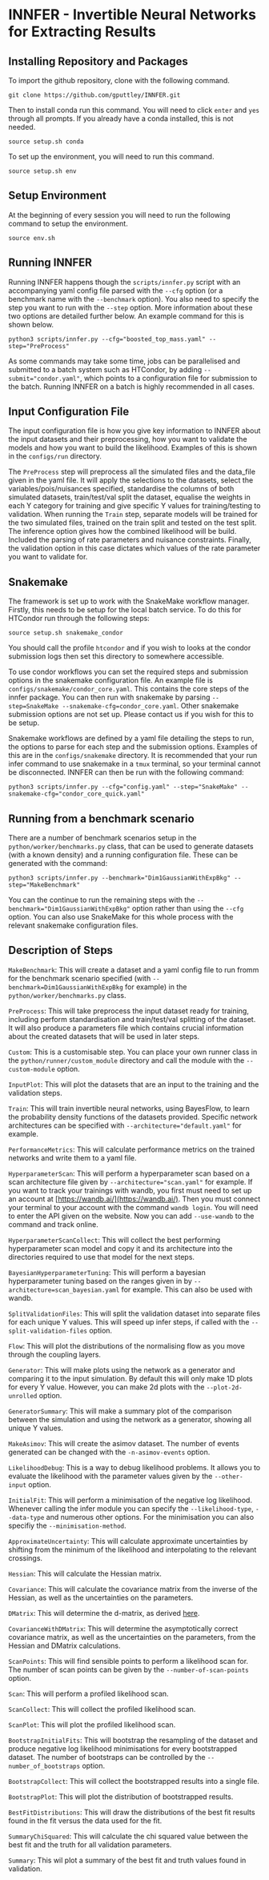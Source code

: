 # INNFER - Invertible Neural Networks for Extracting Results

## Installing Repository and Packages

To import the github repository, clone with the following command.
```
git clone https://github.com/gputtley/INNFER.git
```

Then to install conda run this command. You will need to click `enter` and `yes` through all prompts. If you already have a conda installed, this is not needed. 
```
source setup.sh conda
```

To set up the environment, you will need to run this command.
```
source setup.sh env
```

## Setup Environment

At the beginning of every session you will need to run the following command to setup the environment.
```
source env.sh
```

## Running INNFER

Running INNFER happens though the `scripts/innfer.py` script with an accompanying yaml config file parsed with the `--cfg` option (or a benchmark name with the `--benchmark` option). You also need to specify the step you want to run with the `--step` option. More information about these two options are detailed further below. An example command for this is shown below.
```
python3 scripts/innfer.py --cfg="boosted_top_mass.yaml" --step="PreProcess"
```

As some commands may take some time, jobs can be parallelised and submitted to a batch system such as HTCondor, by adding `--submit="condor.yaml"`, which points to a configuration file for submission to the batch. Running INNFER on a batch is highly recommended in all cases.

## Input Configuration File

The input configuration file is how you give key information to INNFER about the input datasets and their preprocessing, how you want to validate the models and how you want to build the likelihood. Examples of this is shown in the `configs/run` directory.

The `PreProcess` step will preprocess all the simulated files and the data_file given in the yaml file. It will apply the selections to the datasets, select the variables/pois/nuisances specified, standardise the columns of both simulated datasets, train/test/val split the dataset, equalise the weights in each Y category for training and give specific Y values for training/testing to validation. When running the `Train` step, separate models will be trained for the two simulated files, trained on the train split and tested on the test split. The inference option gives how the combined likelihood will be build. Included the parsing of rate parameters and nuisance constraints. Finally, the validation option in this case dictates which values of the rate parameter you want to validate for.

## Snakemake

The framework is set up to work with the SnakeMake workflow manager. Firstly, this needs to be setup for the local batch service. To do this for HTCondor run through the following steps:

```
source setup.sh snakemake_condor
```

You should call the profile `htcondor` and if you wish to looks at the condor submission logs then set this directory to somewhere accessible.

To use condor workflows you can set the required steps and submission options in the snakemake configuration file. An example file is `configs/snakemake/condor_core.yaml`. This contains the core steps of the innfer package. You can then run with snakemake by parsing `--step=SnakeMake --snakemake-cfg=condor_core.yaml`. Other snakemake submission options are not set up. Please contact us if you wish for this to be setup.

Snakemake workflows are defined by a yaml file detailing the steps to run, the options to parse for each step and the submission options. Examples of this are in the `configs/snakemake` directory. It is recommended that your run infer command to use snakemake in a `tmux` terminal, so your terminal cannot be disconnected. INNFER can then be run with the following command:

```
python3 scripts/innfer.py --cfg="config.yaml" --step="SnakeMake" --snakemake-cfg="condor_core_quick.yaml"
```

## Running from a benchmark scenario

There are a number of benchmark scenarios setup in the `python/worker/benchmarks.py` class, that can be used to generate datasets (with a known density) and a running configuration file. These can be generated with the command:

```
python3 scripts/innfer.py --benchmark="Dim1GaussianWithExpBkg" --step="MakeBenchmark"
```

You can the continue to run the remaining steps with the `--benchmark="Dim1GaussianWithExpBkg"` option rather than using the `--cfg` option. You can also use SnakeMake for this whole process with the relevant snakemake configuration files.

## Description of Steps

`MakeBenchmark`: This will create a dataset and a yaml config file to run fromm for the benchmark scenario specified (with `--benchmark=Dim1GaussianWithExpBkg` for example) in the `python/worker/benchmarks.py` class.

`PreProcess`: This will take preprocess the input dataset ready for training, including perform standardisation and train/test/val splitting of the dataset. It will also produce a parameters file which contains crucial information about the created datasets that will be used in later steps.

`Custom`: This is a customisable step. You can place your own runner class in the `python/runner/custom_module` directory and call the module with the `--custom-module` option.

`InputPlot`: This will plot the datasets that are an input to the training and the validation steps.

`Train`: This will train invertible neural networks, using BayesFlow, to learn the probability density functions of the datasets provided. Specific network architectures can be specified with `--architecture="default.yaml"` for example.

`PerformanceMetrics`: This will calculate performance metrics on the trained networks and write them to a yaml file.

`HyperparameterScan`: This will perform a hyperparameter scan based on a scan architecture file given by `--architecture="scan.yaml"` for example. If you want to track your trainings with wandb, you first must need to set up an account at [https://wandb.ai/](https://wandb.ai/). Then you must connect your terminal to your account with the command `wandb login`. You will need to enter the API given on the website. Now you can add `--use-wandb` to the command and track online.

`HyperparameterScanCollect`: This will collect the best performing hyperparameter scan model and copy it and its architecture into the directories required to use that model for the next steps.

`BayesianHyperparameterTuning`: This will perform a bayesian hyperparameter tuning based on the ranges given in by `--architecture=scan_bayesian.yaml` for example. This can also be used with wandb.

`SplitValidationFiles`: This will split the validation dataset into separate files for each unique Y values. This will speed up infer steps, if called with the `--split-validation-files` option.

`Flow`: This will plot the distributions of the normalising flow as you move through the coupling layers.

`Generator`: This will make plots using the network as a generator and comparing it to the input simulation. By default this will only make 1D plots for every Y value. However, you can make 2d plots with the `--plot-2d-unrolled` option.

`GeneratorSummary`: This will make a summary plot of the comparison between the simulation and using the network as a generator, showing all unique Y values.

`MakeAsimov`: This will create the asimov dataset. The number of events generated can be changed with the `-n-asimov-events` option.

`LikelihoodDebug`: This is a way to debug likelihood problems. It allows you to evaluate the likelihood with the parameter values given by the `--other-input` option.

`InitialFit`: This will perform a minimisation of the negative log likelihood. Whenever calling the infer module you can specify the `--likelihood-type`, `--data-type` and numerous other options. For the minimisation you can also specifiy the `--minimisation-method`.

`ApproximateUncertainty`: This will calculate approximate uncertainties by shifting from the minimum of the likelihood and interpolating to the relevant crossings.

`Hessian`: This will calculate the Hessian matrix.

`Covariance`: This will calculate the covariance matrix from the inverse of the Hessian, as well as the uncertainties on the parameters.

`DMatrix`: This will determine the d-matrix, as derived [here](https://arxiv.org/abs/1911.01303).

`CovarianceWithDMatrix`: This will determine the asymptotically correct covariance matrix, as well as the uncertainties on the parameters, from the Hessian and DMatrix calculations.

`ScanPoints`: This will find sensible points to perform a likelihood scan for. The number of scan points can be given by the `--number-of-scan-points` option.

`Scan`: This will perform a profiled likelihood scan.

`ScanCollect`: This will collect the profiled likelihood scan.

`ScanPlot`: This will plot the profiled likelihood scan.

`BootstrapInitialFits`: This will bootstrap the resampling of the dataset and produce negative log likelihood minimisations for every bootstrapped dataset. The number of bootstraps can be controlled by the `--number_of_bootstraps` option.

`BootstrapCollect`: This will collect the bootstrapped results into a single file.

`BootstrapPlot`: This will plot the distribution of bootstrapped results.

`BestFitDistributions`: This will draw the distributions of the best fit results found in the fit versus the data used for the fit.

`SummaryChiSquared`: This will calculate the chi squared value between the best fit and the truth for all validation parameters.

`Summary`: This wil plot a summary of the best fit and truth values found in validation.